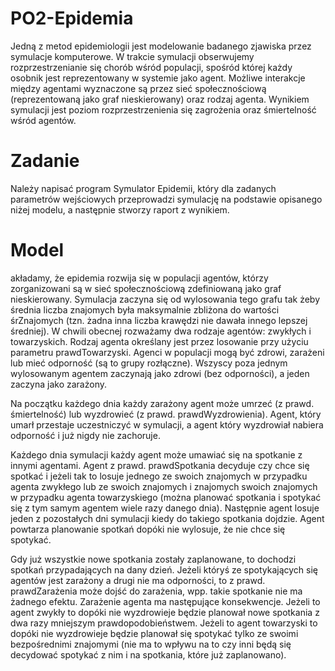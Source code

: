 # PO2-Epidemia
Jedną z metod epidemiologii jest modelowanie badanego zjawiska przez symulacje komputerowe. W trakcie symulacji obserwujemy rozprzestrzenianie się chorób wśród populacji, spośród której każdy osobnik jest reprezentowany w systemie jako agent. Możliwe interakcje między agentami wyznaczone są przez sieć społecznościową (reprezentowaną jako graf nieskierowany) oraz rodzaj agenta. Wynikiem symulacji jest poziom rozprzestrzenienia się zagrożenia oraz śmiertelność wśród agentów.

# Zadanie
Należy napisać program Symulator Epidemii, który dla zadanych parametrów wejściowych przeprowadzi symulację na podstawie opisanego niżej modelu, a następnie stworzy raport z wynikiem.

# Model
akładamy, że epidemia rozwija się w populacji agentów, którzy zorganizowani są w sieć społecznościową zdefiniowaną jako graf nieskierowany. Symulacja zaczyna się od wylosowania tego grafu tak żeby średnia liczba znajomych była maksymalnie zbliżona do wartości śrZnajomych (tzn. żadna inna liczba krawędzi nie dawała innego lepszej średniej). W chwili obecnej rozważamy dwa rodzaje agentów: zwykłych i towarzyskich. Rodzaj agenta określany jest przez losowanie przy użyciu parametru prawdTowarzyski. Agenci w populacji mogą być zdrowi, zarażeni lub mieć odporność (są to grupy rozłączne). Wszyscy poza jednym wylosowanym agentem zaczynają jako zdrowi (bez odporności), a jeden zaczyna jako zarażony.

Na początku każdego dnia każdy zarażony agent może umrzeć (z prawd. śmiertelność) lub wyzdrowieć (z prawd. prawdWyzdrowienia). Agent, który umarł przestaje uczestniczyć w symulacji, a agent który wyzdrowiał nabiera odporność i już nigdy nie zachoruje.

Każdego dnia symulacji każdy agent może umawiać się na spotkanie z innymi agentami. Agent z prawd. prawdSpotkania decyduje czy chce się spotkać i jeżeli tak to losuje jednego ze swoich znajomych w przypadku agenta zwykłego lub ze swoich znajomych i znajomych swoich znajomych w przypadku agenta towarzyskiego (można planować spotkania i spotykać się z tym samym agentem wiele razy danego dnia). Następnie agent losuje jeden z pozostałych dni symulacji kiedy do takiego spotkania dojdzie. Agent powtarza planowanie spotkań dopóki nie wylosuje, że nie chce się spotykać.

Gdy już wszystkie nowe spotkania zostały zaplanowane, to dochodzi spotkań przypadających na dany dzień. Jeżeli któryś ze spotykających się agentów jest zarażony a drugi nie ma odporności, to z prawd. prawdZarażenia może dojść do zarażenia, wpp. takie spotkanie nie ma żadnego efektu. Zarażenie agenta ma następujące konsekwencje. Jeżeli to agent zwykły to dopóki nie wyzdrowieje będzie planował nowe spotkania z dwa razy mniejszym prawdopodobieństwem. Jeżeli to agent towarzyski to dopóki nie wyzdrowieje będzie planował się spotykać tylko ze swoimi bezpośrednimi znajomymi (nie ma to wpływu na to czy inni będą się decydować spotykać z nim i na spotkania, które już zaplanowano).
